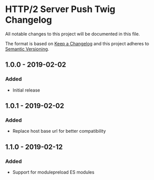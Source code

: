 # HTTP/2 Server Push Twig Changelog

All notable changes to this project will be documented in this file.

The format is based on [Keep a Changelog](http://keepachangelog.com/) and this project adheres to [Semantic Versioning](http://semver.org/).

## 1.0.0 - 2019-02-02
### Added
- Initial release

## 1.0.1 - 2019-02-02
### Added
- Replace host base url for better compatibility

## 1.1.0 - 2019-02-12
### Added
- Support for modulepreload ES modules
